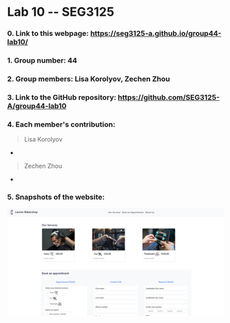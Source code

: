 # Lab 10 -- SEG3125

### 0. Link to this webpage: https://seg3125-a.github.io/group44-lab10/
### 1. Group number: 44
### 2. Group members: Lisa Korolyov, Zechen Zhou
### 3. Link to the GitHub repository: https://github.com/SEG3125-A/group44-lab10
### 4. Each member's contribution:

>Lisa Korolyov
*  

>Zechen Zhou
*  

### 5. Snapshots of the website: 
  ![](/Docs/Images/snapshot1.png)

